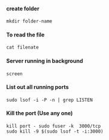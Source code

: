#### create folder
    mkdir folder-name
#### To read the file
    cat filenate
#### Server running in background
    screen
#### List out all running ports
    sudo lsof -i -P -n | grep LISTEN
#### Kill the port (Use any one)
    kill port - sudo fuser -k  3000/tcp
    sudo kill -9 $(sudo lsof -t -i:3000)

